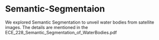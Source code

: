 # Semantic-Segmentaion
We explored Semantic Segmentation to unveil water bodies from satellite images. The details are mentioned in the ECE_228_Semantic_Segmentation_of_WaterBodies.pdf
